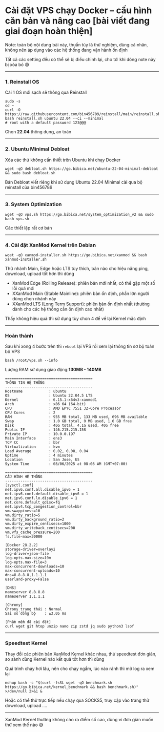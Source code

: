 # Cài đặt  VPS chạy Docker – cấu hình căn bản và nâng cao [bài viết đang giai đoạn hoàn thiện]

Note: toàn bộ nội dung bài này, thuần túy là thử nghiệm, dùng cá nhân, không nên áp dụng vào các hệ thống đang vận hành ổn định

Tất cả các setting đều có thể sẽ bị điều chỉnh lại, cho tới khi dòng note này bị xóa bỏ 😅

---

### 1. Reinstall OS
Cài 1 OS mới sạch sẽ thông qua Reinstall 
```
sudo -s
cd ~
curl -O https://raw.githubusercontent.com/bin456789/reinstall/main/reinstall.sh
bash reinstall.sh ubuntu 22.04 --ci --minimal
# root with a default password 123@@@
```
Chọn **22.04** thông dụng, an toàn

---

### 2. Ubuntu Minimal Debloat
Xóa các thứ không cần thiết trên Ubuntu khi chạy Docker
```
wget -qO debloat.sh https://go.bibica.net/ubuntu-22-04-minimal-debloat && sudo bash debloat.sh
```
Bản Debloat viết riêng khi sử dụng Ubuntu 22.04 Minimal cài qua bộ reinstall của bin456789

---

### 3. System Optimization
```
wget -qO vps.sh https://go.bibica.net/system_optimization_v2 && sudo bash vps.sh
```
Các thiết lập rất cơ bản

---

### 4. Cài đặt XanMod Kernel trên Debian
```
wget -qO xanmod-installer.sh https://go.bibica.net/xanmod && bash xanmod-installer.sh
```
Thử nhánh Main, Edge hoặc LTS tùy thích, bản nào cho hiệu năng ping, download, upload tốt hơn thì dùng

- XanMod Edge (Rolling Release): phiên bản mới nhất, có thể gặp một số lỗi quá mới
- XXanMod Main (Stable Mainline): phiên bản ổn định, phần lớn người dùng chọn nhánh này
- XXanMod LTS (Long Term Support): phiên bản ổn định nhất (thường dành cho các hệ thống cần ổn định cao nhất)

Thấy không hiệu quả thì sử dụng tùy chon 4 để về lại Kernel mặc định

---

### Hoàn thành

Sau khi xong 4 bước trên thì `reboot` lại VPS rồi xem lại thông tin sơ bộ toàn bộ VPS
```
bash /root/vps.sh --info
``` 
Lượng RAM sử dụng giao động **130MB - 140MB**
```
========================================
THÔNG TIN HỆ THỐNG
----------------------------------------
Hostname            : ubuntu
OS                  : Ubuntu 22.04.5 LTS
Kernel              : 6.15.1-x64v3-xanmod1
Arch                : x86_64 (64-bit)
CPU                 : AMD EPYC 7551 32-Core Processor
CPU Cores           : 2
RAM                 : 955 MB total, 133 MB used, 696 MB available
Swap                : 1.0 GB total, 0 MB used, 1.0 GB free
Disk                : 46G total, 4.1G used, 40G free
Public IP           : 146.215.215.158
Private IP          : 10.0.0.197
Main Interface      : ens3
TCP CC              : bbr
Virtualization      : kvm
Load Average        : 0.02, 0.08, 0.04
Uptime              : 4 minutes
Location            : San Jose, US
System Time         : 08/06/2025 at 08:08 AM (GMT+07:00)

========================================
CẤU HÌNH HỆ THỐNG
----------------------------------------
[sysctl.conf]
net.ipv6.conf.all.disable_ipv6 = 1
net.ipv6.conf.default.disable_ipv6 = 1
net.ipv6.conf.lo.disable_ipv6 = 1
net.core.default_qdisc=fq
net.ipv4.tcp_congestion_control=bbr
vm.swappiness=10
vm.dirty_ratio=5
vm.dirty_background_ratio=2
vm.dirty_expire_centisecs=1000
vm.dirty_writeback_centisecs=200
vm.vfs_cache_pressure=200
fs.file-max=30000

[Docker 28.2.2]
storage-driver=overlay2
log-driver=json-file
log-opts.max-size=10m
log-opts.max-file=3
max-concurrent-downloads=10
max-concurrent-uploads=10
dns=8.8.8.8,1.1.1.1
userland-proxy=False

[DNS]
nameserver 8.8.8.8
nameserver 1.1.1.1

[Chrony]
Chrony trạng thái : Normal
Sai số đồng bộ    : ±3.05 ms

[Phần mềm đã cài đặt]
curl wget git htop unzip nano zip zstd jq sudo python3 lsof
```

---

### Speedtest Kernel

Thay đổi các phiên bản XanMod Kernel khác nhau, thử speedtest đơn giản, so sánh dùng Kernel nào kết quả tốt hơn thì dùng

Quá trình chạy hơi lâu, nên cho chạy ngầm, lúc nào rảnh thì mở log ra xem lại
```
nohup bash -c "$(curl -fsSL wget -qO benchmark.sh https://go.bibica.net/kernel_benchmark && bash benchmark.sh)" >/dev/null 2>&1 &
```
Hoặc có thể thử trực tiếp nếu chạy qua SOCKS5, truy cập vào trang thử download, upload ....

---
XanMod Kernel thường không cho ra điểm số cao, dùng vì đơn giản muốn thử xem thế nào 😅
